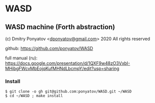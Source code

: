 #  WASD
## WASD machine (Forth abstraction)

(c) Dmitry Ponyatov <<dponyatov@gmail.com>> 2020 All rights reserved

github: https://github.com/ponyatov/WASD

full manual (ru): https://docs.google.com/presentation/d/1QXF9w48zO3VxbI-MHibgFWcvMbEojqKufMHNdLbcmpY/edit?usp=sharing

### Install

```
$ git clone -o gh git@github.com:ponyatov/WASD.git ~/WASD
$ cd ~/WASD ; make install
```
